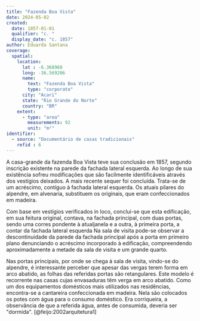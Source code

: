 ```yaml
---
title: "Fazenda Boa Vista"
date: 2024-05-02
created:
  date: 1857-01-01
  qualifier: "c. "
  display_date: "c. 1857"
author: Eduarda Santana
coverage:
  spatial:
    location:
      lat : -6.368960
      long: -36.569206
      name: 
        text: "Fazenda Boa Vista"
        type: "corporate"
      city: "Acari"
      state: "Rio Grande do Norte"
      country: "BR"
    extent:
      - type: "area"
        measurements: 92
        unit: "m²"
identifier:
  - source: "Documentário de casas tradicionais"
    refid : 6
---
```


A casa-grande da fazenda Boa Vista teve sua conclusão em 1857, segundo inscrição existente na parede da fachada lateral esquerda. Ao longo de sua existência sofreu modificações que são facilmente identificáveis através dos vestígios deixados. A mais recente sequer foi concluída. Trata-se de um acréscimo, contíguo à fachada lateral esquerda. Os atuais pilares do alpendre, em alvenaria, substituem os originais, que eram confeccionados em madeira.

Com base em vestígios verificados in loco, conclui-se que esta edificação, em sua feitura original, contava, na fachada principal, com duas portas, sendo uma corres pondente à atualjanela e a outra, à primeira porta, a contar da fachada lateral esquerda Na sala de visita pode-se observar a descontinuidade da parede da fachada principal após a porta em primeiro plano denunciando o acréscimo incorporado à edificação, compreendendo aproximadamente a metade da sala de visita e um grande quarto. 

Nas portas principais, por onde se chega à sala de visita, vindo-se do alpendre, é interessante perceber que apesar das vergas terem forma em arco abatido, as folhas das referidas portas são retangulares. Este modelo é recorrente nas casas cujas envasaduras têm verga em arco abatido. Como um dos equipamentos domésticos mais utilizados nas residências, encontra-se a cantareira confeccionada em madeira. Nela são colocados os potes com água para o consumo doméstico. Era corriqueira, a observância de que a referida água, antes de consumida, deveria ser "dormida". [@feijo:2002arquitetura1]

